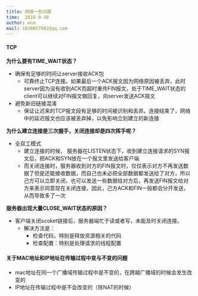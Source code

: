 ```yaml
---
title: 网络一些问题
time:  2019-9-30
author: wsm
mail: 1030057982@qq.com
---
```


#### TCP
**为什么要有TIME_WAIT状态？**
* 确保有足够的时间让server接收ACK包
	*  可靠终止TCP连接。如果最后一个ACK报文因为网络原因被丢弃，此时server因为没有收到ACK而超时重传FIN报文，处于TIME_WAIT状态的client可以继续对FIN报文做回复，向server发送ACK报文
* 避免新旧链接混淆
	* 保证让迟来的TCP报文段有足够的时间被识别和丢弃。连接结束了，网络中的延迟报文也应该被丢弃掉，以免影响立刻建立的新连接

**为什么建立连接是三次握手，关闭连接却是四次挥手呢？**
* 全双工模式
	* 建立连接的时候， 服务器在LISTEN状态下，收到建立连接请求的SYN报文后，把ACK和SYN放在一个报文里发送给客户端
	* 而关闭连接时，服务器收到对方的FIN报文时，仅仅表示对方不再发送数据了但是还能接收数据，而自己也未必把全部数据都发送给了对方，所以己方可以立即关闭，也可以发送一些数据给对方后，再发送FIN报文给对方来表示同意现在关闭连接，因此，己方ACK和FIN一般都会分开发送，从而导致多了一次

**服务器出现大量CLOSE_WAIT状态的原因？**
* 客户端关闭scoket链接后，服务器端忙于读或者写，未能及时关闭连接。
	* 解决方法是：
		* 检查代码，特别是释放资源相关的代码
		* 检查配置：特别是处理请求的线程配置

####  关于MAC地址和IP地址在传输过程中变与不变的问题
* mac地址在同一个广播域传输过程中是不变的，在跨越广播域的时候会发生改变的
* IP地址在传输过程中是不会改变的（除NAT的时候）

